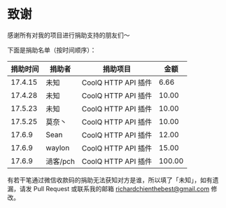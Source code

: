 # 致谢

感谢所有对我的项目进行捐助支持的朋友们～

下面是捐助名单（按时间顺序）：

| 捐助时间 | 捐助者 | 捐助项目 | 金额 |
| ------- | ------ | ------- | ---- |
| 17.4.15 | 未知 | CoolQ HTTP API 插件 | 6.66 |
| 17.4.28 | 未知 | CoolQ HTTP API 插件 | 10.00 |
| 17.5.23 | 未知 | CoolQ HTTP API 插件 | 10.00 |
| 17.5.25 | 莫奈丶 | CoolQ HTTP API 插件 | 10.00 |
| 17.6.9 | Sean | CoolQ HTTP API 插件 | 12.00 |
| 17.6.9 | waylon | CoolQ HTTP API 插件 | 15.00 |
| 17.6.9 | 濄客/pch | CoolQ HTTP API 插件 | 100.00 |

有若干笔通过微信收款码的捐助无法获知对方是谁，所以填了「未知」，如有遗漏，请发 Pull Request 或联系我的邮箱 richardchienthebest@gmail.com 修改。
